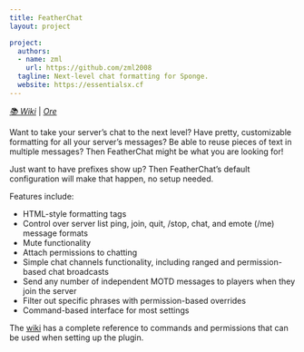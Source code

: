 ```yaml
---
title: FeatherChat
layout: project

project:
  authors:
  - name: zml
    url: https://github.com/zml2008
  tagline: Next-level chat formatting for Sponge.
  website: https://essentialsx.cf
---
```


*[📚 Wiki](https://gitlab.com/zml/featherchat/wikis/home)* | *[Ore](https://ore.spongepowered.org/zml/FeatherChat)*

Want to take your server’s chat to the next level? Have pretty, customizable formatting for all your server’s messages? Be able to reuse pieces of text in multiple messages? Then FeatherChat might be what you are looking for!

Just want to have prefixes show up? Then FeatherChat’s default configuration will make that happen, no setup needed.

Features include:

* HTML-style formatting tags
* Control over server list ping, join, quit, /stop, chat, and emote (/me) message formats
* Mute functionality
* Attach permissions to chatting
* Simple chat channels functionality, including ranged and permission-based chat broadcasts
* Send any number of independent MOTD messages to players when they join the server
* Filter out specific phrases with permission-based overrides
* Command-based interface for most settings

The [wiki](https://gitlab.com/zml/featherchat/wikis/home) has a complete reference to commands and permissions that can be used when setting up the plugin.
